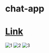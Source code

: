 # chat-app
# [Link](https://chat-application-rooms.herokuapp.com/)

![1](https://user-images.githubusercontent.com/74761614/132416987-aba9b27c-755b-411d-84bb-a8e09021be6e.png)
![2](https://user-images.githubusercontent.com/74761614/132416993-8d722074-694c-45fc-beba-d38e5b8ff8f1.png)
![3](https://user-images.githubusercontent.com/74761614/132416995-8309cae6-6c4a-4a6c-a3e5-090c9643c2bf.png)
